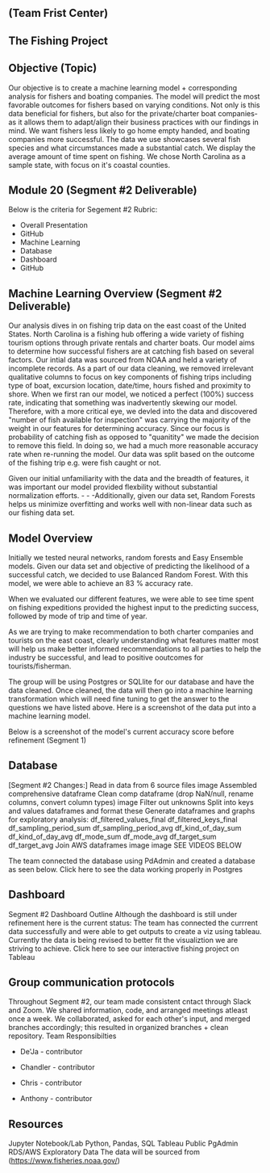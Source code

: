 ## (Team Frist Center)
## The Fishing Project


## Objective (Topic)
Our objective is to create a machine learning model + corresponding analysis for fishers and boating companies. The model will predict the most favorable outcomes for fishers based on varying conditions. Not only is this data beneficial for fishers, but also for the private/charter boat companies- as it allows them to adapt/align their business practices with our findings in mind. We want fishers less likely to go home empty handed, and boating companies more successful. The data we use showcases several fish species and what circumstances made a substantial catch. We display the average amount of time spent on fishing. We chose North Carolina as a sample state, with focus on it's coastal counties.

## Module 20 (Segment #2 Deliverable)
Below is the criteria for Segement #2 Rubric:
- Overall Presentation
- GitHub
- Machine Learning
- Database
- Dashboard
- GitHub

## Machine Learning Overview (Segment #2 Deliverable)
Our analysis dives in on fishing trip data on the east coast of the United States. North Carolina is a fishing hub offering a wide variety of fishing tourism options through private rentals and charter boats. Our model aims to determine how successful fishers are at catching fish based on several factors. Our intial data was sourced from NOAA and held a variety of incomplete records. As a part of our data cleaning, we removed irrelevant qualitative columns to focus on key components of fishing trips including type of boat, excursion location, date/time, hours fished and proximity to shore. When we first ran our model, we noticed a perfect (100%) success rate, indicating that something was inadvertently skewing our model. Therefore, with a more critical eye, we devled into the data and discovered "number of fish available for inspection" was carrying the majority of the weight in our features for determining accuracy. Since our focus is probability of catching fish as opposed to "quanitity" we made the decision to remove this field. In doing so, we had a much more reasonable accuracy rate when re-running the model. Our data was split based on the outcome of the fishing trip e.g. were fish caught or not.

Given our initial unfamiliarity with the data and the breadth of features, it was important our model provided flexbility without substantial normalization efforts. - - -Additionally, given our data set, Random Forests helps us minimize overfitting and works well with non-linear data such as our fishing data set.


## Model Overview
Initially we tested neural networks, random forests and Easy Ensemble models. Given our data set and objective of predicting the likelihood of a successful catch, we decided to use Balanced Random Forest. With this model, we were able to achieve an 83 % accuracy rate.

When we evaluated our different features, we were able to see time spent on fishing expeditions provided the highest input to the predicting success, followed by mode of trip and time of year.

As we are trying to make recommendation to both charter companies and tourists on the east coast, clearly understanding what features matter most will help us make better informed recommendations to all parties to help the industry be successful, and lead to positive ooutcomes for tourists/fisherman.

 
The group will be using Postgres or SQLlite for our database and have the data cleaned. Once cleaned, the data will then go into a machine learning transformation which will need fine tuning to get the answer to the questions we have listed above. Here is a screenshot of the data put into a machine learning model.



Below is a screenshot of the model's current accuracy score before refinement (Segment 1)

## Database
[Segment #2 Changes:]
Read in data from 6 source files image
Assembled comprehensive dataframe
Clean comp dataframe (drop NaN/null, rename columns, convert column types) image
Filter out unknowns
Split into keys and values dataframes and format these
Generate dataframes and graphs for exploratory analysis:
df_filtered_values_final
df_filtered_keys_final
df_sampling_period_sum
df_sampling_period_avg
df_kind_of_day_sum
df_kind_of_day_avg
df_mode_sum
df_mode_avg
df_target_sum
df_target_avg
Join AWS dataframes image image
SEE VIDEOS BELOW


The team connected the database using PdAdmin and created a database as seen below. Click here to see the data working properly in Postgres

## Dashboard
Segment #2 Dashboard Outline
Although the dashboard is still under refinement here is the current status:
The team has connected the currrent data successfully and were able to get outputs to create a viz using tableau.
Currently the data is being revised to better fit the visualiztion we are striving to achieve.
Click here to see our interactive fishing project on Tableau



## Group communication protocols
Throughout Segment #2, our team made consistent cntact through Slack and Zoom. We shared information, code, and arranged meetings atleast once a week. We collaborated, asked for each other's input, and merged branches accordingly; this resulted in organized branches + clean repository. 
Team Responsibilties

- De'Ja - contributor

- Chandler - contributor

- Chris - contributor

- Anthony - contributor

## Resources
Jupyter Notebook/Lab
Python, Pandas, SQL
Tableau Public
PgAdmin
RDS/AWS
Exploratory Data
The data will be sourced from (https://www.fisheries.noaa.gov/)
